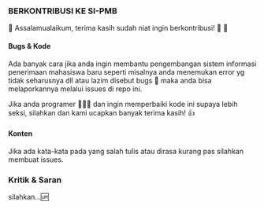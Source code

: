 ### BERKONTRIBUSI KE SI-PMB

🙏 Assalamualaikum, terima kasih sudah niat ingin berkontribusi! 🎉 👏

#### Bugs & Kode

Ada banyak cara jika anda ingin membantu pengembangan sistem informasi penerimaan mahasiswa baru seperti misalnya anda menemukan error yg tidak seharusnya dll atau lazim disebut bugs 🐛 maka anda bisa melaporkannya melalui issues di repo ini.

Jika anda programer 👨🏻‍💻 dan ingin memperbaiki kode ini supaya lebih seksi, silahkan dan kami ucapkan banyak terima kasih! 👍

#### Konten

Jika ada kata-kata pada yang salah tulis atau dirasa kurang pas silahkan membuat issues.

### Kritik & Saran

silahkan...🆙